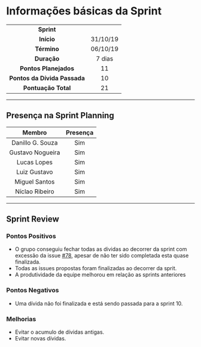# Informações básicas da Sprint
|||
|:---:|:---:|
|**Sprint**||
|**Início**|31/10/19|
|**Término**|06/10/19|
|**Duração**|7 dias|
|**Pontos Planejados**|11|
|**Pontos da Dívida Passada**|10|
|**Pontuação Total**|21|

---

## Presença na Sprint Planning

|Membro|Presença|
|:---:|:---:|
|Danillo G. Souza|Sim|
|Gustavo Nogueira|Sim|
|Lucas Lopes|Sim|
|Luiz Gustavo|Sim|
|Miguel Santos|Sim|
|Níclao Ribeiro|Sim|

---
## Sprint Review
### Pontos Positivos
- O grupo conseguiu fechar todas as dividas ao decorrer da sprint com excessão da issue [#78](https://github.com/fga-eps-mds/2019.2-Questmark/issues/78), apesar de não ter sido completada esta quase finalizada.
- Todas as issues propostas foram finalizadas ao decorrer da sprit.
- A produtividade da equipe melhorou em relação as sprints anteriores
### Pontos Negativos
- Uma dívida não foi finalizada e está sendo passada para a sprint 10.
### Melhorias
- Evitar o acumulo de dívidas antigas.
- Evitar novas dívidas.
